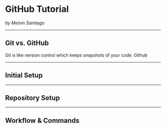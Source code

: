 # GitHub Tutorial

_by Melvin Santiago_

---
## Git vs. GitHub  
Git is like version control which keeps snapshots of your code. Github 



---
## Initial Setup



---
## Repository Setup



---
## Workflow & Commands